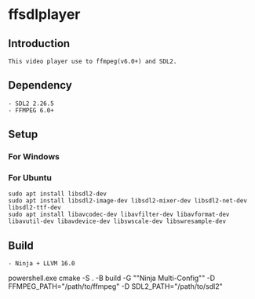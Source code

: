 
# ffsdlplayer

## Introduction

    This video player use to ffmpeg(v6.0+) and SDL2.  

## Dependency

    - SDL2 2.26.5  
    - FFMPEG 6.0+  

## Setup

### For Windows


### For Ubuntu

    sudo apt install libsdl2-dev  
    sudo apt install libsdl2-image-dev libsdl2-mixer-dev libsdl2-net-dev libsdl2-ttf-dev  
    sudo apt install libavcodec-dev libavfilter-dev libavformat-dev libavutil-dev libavdevice-dev libswscale-dev libswresample-dev  

## Build

    - Ninja + LLVM 16.0  
powershell.exe cmake -S . -B build -G "\"Ninja Multi-Config"\" -D FFMPEG_PATH="/path/to/ffmpeg" -D SDL2_PATH="/path/to/sdl2"

